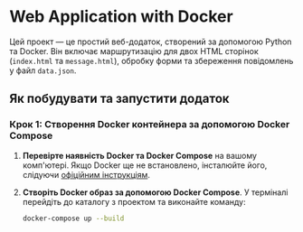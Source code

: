 # Web Application with Docker

Цей проект — це простий веб-додаток, створений за допомогою Python та Docker. Він включає маршрутизацію для двох HTML сторінок (`index.html` та `message.html`), обробку форми та збереження повідомлень у файл `data.json`.

## Як побудувати та запустити додаток

### Крок 1: Створення Docker контейнера за допомогою Docker Compose

1. **Перевірте наявність Docker та Docker Compose** на вашому комп'ютері. Якщо Docker ще не встановлено, інсталюйте його, слідуючи [офіційним інструкціям](https://docs.docker.com/get-docker/).

2. **Створіть Docker образ за допомогою Docker Compose**. У терміналі перейдіть до каталогу з проектом та виконайте команду:

   ```bash
   docker-compose up --build